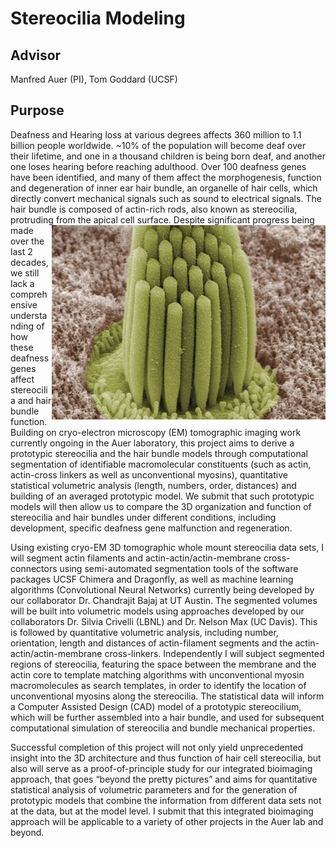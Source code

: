 # Stereocilia Modeling

## Advisor
Manfred Auer (PI), Tom Goddard (UCSF)

## Purpose
Deafness and Hearing loss at various degrees affects 360 million to 1.1 billion people worldwide. ~10% of the population will become deaf over their lifetime, and one in a thousand children is being born deaf, and another one loses hearing before reaching adulthood. Over 100 deafness genes have been identified, and many of them affect the morphogenesis, function and degeneration of inner ear hair bundle, an organelle of hair cells, which directly convert mechanical signals such as sound to electrical signals. The hair bundle is composed of actin-rich rods, also known as stereocilia, protruding from the apical cell surface. <img align="right" src="images/Stereocilia_of_frog_inner_ear_wiki.jpg"> Despite significant progress being made over the last 2 decades, we still lack a comprehensive understanding of how these deafness genes affect stereocilia and hair bundle function.
Building on cryo-electron microscopy (EM) tomographic imaging work currently ongoing in the Auer laboratory, this project aims to derive a prototypic stereocilia and the hair bundle models through computational segmentation of identifiable macromolecular constituents (such as actin, actin-cross linkers as well as unconventional myosins), quantitative statistical volumetric analysis (length, numbers, order, distances) and building of an averaged prototypic model. We submit that such prototypic models will then allow us to compare the 3D organization and function of stereocilia and hair bundles under different conditions, including development, specific deafness gene malfunction and regeneration.

Using existing cryo-EM 3D tomographic whole mount stereocilia data sets, I will segment actin filaments and actin-actin/actin-membrane cross-connectors using semi-automated segmentation tools of the software packages UCSF Chimera and Dragonfly, as well as machine learning algorithms (Convolutional Neural Networks) currently being developed by our collaborator Dr. Chandrajit Bajaj at UT Austin. The segmented volumes will be built into volumetric models using approaches developed by our collaborators Dr. Silvia Crivelli (LBNL) and Dr. Nelson Max (UC Davis). This is followed by quantitative volumetric analysis, including number, orientation, length and distances of actin-filament segments and the actin-actin/actin-membrane cross-linkers. Independently I will subject segmented regions of stereocilia, featuring the space between the membrane and the actin core to template matching algorithms with unconventional myosin macromolecules as search templates, in order to identify the location of unconventional myosins along the stereocilia. The statistical data will inform a Computer Assisted Design (CAD) model of a prototypic stereocilium, which will be further assembled into a hair bundle, and used for subsequent computational simulation of stereocilia and bundle mechanical properties.

Successful completion of this project will not only yield unprecedented insight into the 3D architecture and thus function of hair cell stereocilia, but also will serve as a proof-of-principle study for our integrated bioimaging approach, that goes “beyond the pretty pictures” and aims for quantitative statistical analysis of volumetric parameters and for the generation of prototypic models that combine the information from different data sets not at the data, but at the model level. I submit that this integrated bioimaging approach will be applicable to a variety of other projects in the Auer lab and beyond.

